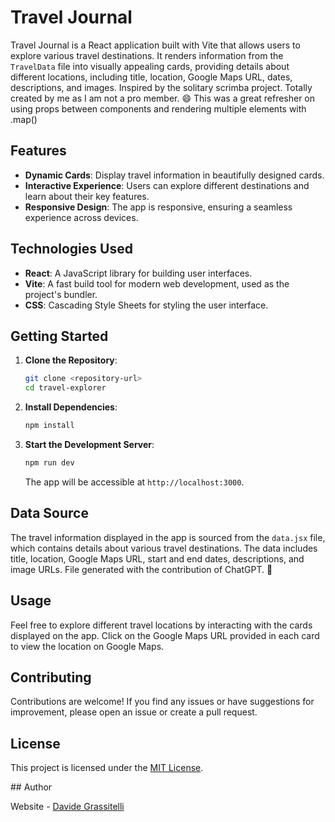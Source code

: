 # Travel Journal

Travel Journal is a React application built with Vite that allows users to explore various travel destinations. It renders information from the `TravelData` file into visually appealing cards, providing details about different locations, including title, location, Google Maps URL, dates, descriptions, and images.
Inspired by the solitary scrimba project. Totally created by me as I am not a pro member. 😄
This was a great refresher on using props between components and rendering multiple elements with .map()

## Features

- **Dynamic Cards**: Display travel information in beautifully designed cards.
- **Interactive Experience**: Users can explore different destinations and learn about their key features.
- **Responsive Design**: The app is responsive, ensuring a seamless experience across devices.

## Technologies Used

- **React**: A JavaScript library for building user interfaces.
- **Vite**: A fast build tool for modern web development, used as the project's bundler.
- **CSS**: Cascading Style Sheets for styling the user interface.

## Getting Started

1. **Clone the Repository**:

   ```bash
   git clone <repository-url>
   cd travel-explorer
   ```

2. **Install Dependencies**:

   ```bash
   npm install
   ```

3. **Start the Development Server**:

   ```bash
   npm run dev
   ```

   The app will be accessible at `http://localhost:3000`.

## Data Source

The travel information displayed in the app is sourced from the `data.jsx` file, which contains details about various travel destinations. The data includes title, location, Google Maps URL, start and end dates, descriptions, and image URLs. File generated with the contribution of ChatGPT. 🤖

## Usage

Feel free to explore different travel locations by interacting with the cards displayed on the app. Click on the Google Maps URL provided in each card to view the location on Google Maps.

## Contributing

Contributions are welcome! If you find any issues or have suggestions for improvement, please open an issue or create a pull request.

## License

This project is licensed under the [MIT License](LICENSE).

## Author

Website - [Davide Grassitelli](https://davidegrassitelli.netlify.app/)
